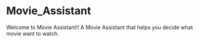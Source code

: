 # Movie_Assistant
Welcome to Movie Assistant!!
A Movie Assistant that helps you decide what movie want to watch.
